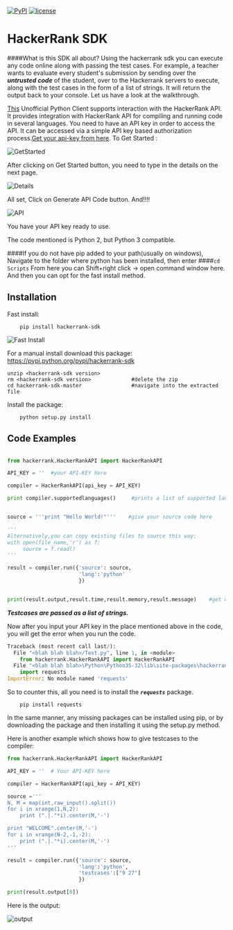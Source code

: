[![PyPI](https://img.shields.io/badge/PyPi-v1.2.1-f39f37.svg)](https://pypi.python.org/pypi/hackerrank-sdk)
[![license](https://img.shields.io/github/license/mashape/apistatus.svg?maxAge=2592000)](https://github.com/angular/angular.js/blob/master/LICENSE.txt)

#                                                     HackerRank SDK

####What is this SDK all about?
Using the hackerrank sdk you can execute any code online along with passing the test cases. 
For example, a teacher wants to evaluate every student's submission by sending over the ***untrusted code*** of the student, 
over to the Hackerrank servers to execute, along with the test cases in the form of a list of strings. It will return the output back to your console. Let us have a look at the walkthrough.

[This](https://www.hackerrank.com/api/docs) Unofficial Python Client supports interaction with the HackerRank API. It provides integration with HackerRank API for compiling and running code in several languages. You need to have an API key in order to access the API. It can be accessed via a simple API key based authorization process.[Get your api-key from here](https://www.hackerrank.com/api/docs).
To Get Started : 



![GetStarted](https://github.com/AdityaOli/Projects/blob/master/Execute%20untrusted%20code%20online%20using%20the%20hackerrank%20API/Images/Tut%20img%201.PNG?raw=true)

After clicking on Get Started button, you need to type in the details on the next page.


![Details](https://github.com/AdityaOli/Projects/blob/master/Execute%20untrusted%20code%20online%20using%20the%20hackerrank%20API/Images/Tut%20img%202.PNG?raw=true)

All set, Click on Generate API Code button. And!!!!


![API](https://github.com/AdityaOli/Projects/blob/master/Execute%20untrusted%20code%20online%20using%20the%20hackerrank%20API/Images/Tut%20img%203.PNG?raw=true)

You have your API key ready to use.

The code mentioned is Python 2, but Python 3 compatible.

####If you do not have pip added to your path(usually on windows), Navigate to the folder where python has been installed, then enter
####```cd Scripts```
From here you can Shift+right click -> open command window here. And then you can opt for the fast install method.

## Installation

Fast install:

        pip install hackerrank-sdk
    
![Fast Install](https://github.com/AdityaOli/Projects/blob/master/Execute%20untrusted%20code%20online%20using%20the%20hackerrank%20API/Images/Tut%20img%204.PNG?raw=true)


For a manual install download this package: https://pypi.python.org/pypi/hackerrank-sdk
    
    unzip <hackerrank-sdk version>
    rm <hackerrank-sdk version>             #delete the zip
    cd hackerrank-sdk-master                #navigate into the extracted file


Install the package:

        python setup.py install

## Code Examples
```python

from hackerrank.HackerRankAPI import HackerRankAPI

API_KEY = ''  #your API-KEY here

compiler = HackerRankAPI(api_key = API_KEY)

print compiler.supportedlanguages()     #prints a list of supported languages


source = '''print "Hello World!"'''    #give your source code here

'''
Alternatively,you can copy existing files to source this way:
with open(file_name,'r') as f:
     source = f.read()
'''     

result = compiler.run({'source': source,
                       'lang':'python'     
                       })


print(result.output,result.time,result.memory,result.message)    #get different variables associated with the result

```
***Testcases are passed as a list of strings.***

Now after you input your API key in the place mentioned above in the code, you will get the error when you run the code.

```python
Traceback (most recent call last/):
  File "<blah blah blah>/Test.py", line 1, in <module>
    from hackerrank.HackerRankAPI import HackerRankAPI
  File "<blah blah blah>\Python\Python35-32\lib\site-packages\hackerrank\HackerRankAPI.py", line 2, in <module>
    import requests
ImportError: No module named 'requests'
```

So to counter this, all you need is to install the ***```requests```*** package.
```
    pip install requests
```
In the same manner, any missing packages can be installed using pip, or by downloading the package and then installing it using 
the setup.py method.


Here is another example which shows how to give testcases to the compiler:
```python
from hackerrank.HackerRankAPI import HackerRankAPI

API_KEY = ''  # Your API-KEY here

compiler = HackerRankAPI(api_key = API_KEY)

source ='''
N, M = map(int,raw_input().split())
for i in xrange(1,N,2):
    print (".|."*i).center(M,'-')

print "WELCOME".center(M,'-')
for i in xrange(N-2,-1,-2):
    print (".|."*i).center(M,'-')
'''

result = compiler.run({'source': source,
                       'lang':'python',
                       'testcases':["9 27"]
                       })

print(result.output[0])
```
Here is the output:

![output](https://github.com/AdityaOli/Projects/blob/master/Execute%20untrusted%20code%20online%20using%20the%20hackerrank%20API/Images/Tut%20img%205.PNG?raw=true)
